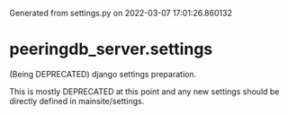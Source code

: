 Generated from settings.py on 2022-03-07 17:01:26.860132

# peeringdb_server.settings

(Being DEPRECATED) django settings preparation.

This is mostly DEPRECATED at this point and any new settings should be directly
defined in mainsite/settings.
